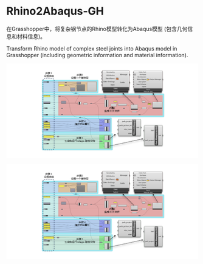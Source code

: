 # Rhino2Abaqus-GH
在Grasshopper中，将复杂钢节点的Rhino模型转化为Abaqus模型 (包含几何信息和材料信息)。

Transform Rhino model of complex steel joints into Abaqus model in Grasshopper (including geometric information and material information).

![架构Framework](https://github.com/lufengWong/Rhino2Abaqus-GH/blob/main/Pics/Frame.png)

![操作](https://github.com/lufengWong/Rhino2Abaqus-GH/blob/main/Pics/Frame.png)

